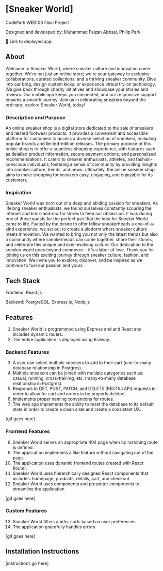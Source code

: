# [Sneaker World]

CodePath WEB103 Final Project

Designed and developed by: Muhammad Faizan Abbasi, Philip Park

🔗 Link to deployed app:

## About
Welcome to Sneaker World, where sneaker culture and innovation come together. We're not just an online store; we're your gateway to exclusive collaborations, curated collections, and a thriving sneaker community. Dive into our blog, design custom kicks, or experience virtual try-on technology. We give back through charity initiatives and showcase your stories and reviews. Our mobile app keeps you connected, and our responsive support ensures a smooth journey. Join us in celebrating sneakers beyond the ordinary; explore Sneaker World, today!
### Description and Purpose

An online sneaker shop is a digital store dedicated to the sale of sneakers and related footwear products. It provides a convenient and accessible platform for customers to access a diverse selection of sneakers, including popular brands and limited-edition releases. The primary purpose of this online shop is to offer a seamless shopping experience, with features such as detailed product information, secure payment options, and personalized recommendations. It caters to sneaker enthusiasts, athletes, and fashion-conscious individuals, fostering a sense of community by providing insights into sneaker culture, trends, and news. Ultimately, the online sneaker shop aims to make shopping for sneakers easy, engaging, and enjoyable for its customers.

### Inspiration
Sneaker World was born out of a deep and abiding passion for sneakers. As lifelong sneaker enthusiasts, we found ourselves constantly scouring the internet and brick-and-mortar stores to feed our obsession. It was during one of those quests for the perfect pair that the idea for Sneaker World came to life. Fueled by the desire to offer fellow sneakerheads a one-of-a-kind experience, we set out to create a platform where sneaker culture meets innovation. We wanted to bring you not only the latest trends but also a community where sneakerheads can come together, share their stories, and celebrate this unique and ever-evolving culture. Our dedication to the sneaker world goes beyond commerce – it's a labor of love. Thank you for joining us on this exciting journey through sneaker culture, fashion, and innovation. We invite you to explore, discover, and be inspired as we continue to fuel our passion and yours.

## Tech Stack

Frontend: React.js

Backend: PostgreSQL, Express.js, Node.js

## Features
1. Sneaker World is programmed using Express and and React and includes dynamic routes.
2. The entire application is deployed using Railway.

### Backend Features
3. A user can select multiple sneakers to add to their cart (one-to-many database relationship in Postgres).<br>
4. Multiple sneakers can be joined with multiple categories such as: casual, running, cross-training, etc. (many-to-many database relationship in Postgres).<br>
5. Responds to GET, POST, PATCH, and DELETE (RESTful API) requests in order to allow for cart and orders to be properly deleted.<br>
6. Implements proper naming conventions for routes.<br>
7. The web app implements the ability to reset the database to its default state in order to create a clean slate and create a consistent UX.<br>

[gif goes here]

### Frontend Features
8. Sneaker World serves an appropriate 404 page when no matching route is defined.<br>
9. The application implements a like feature without navigating out of the page.<br>
10. The application uses dynamic frontend routes created with React Router.<br>
11. Sneaker World uses hierarchically designed React components that includes: homepage, products, details, cart, and checkout.<br>
12. Sneaker World uses components and presenter components to streamline the application.<br>

[gif goes here]

### Custom Features

13. Sneaker World filters and/or sorts based on user preferences.<br>
14. The application gracefully handles errors.<br>

[gif goes here]

## Installation Instructions

[instructions go here]
